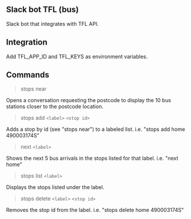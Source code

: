 ## Slack bot TFL (bus)

Slack bot that integrates with TFL API.

## Integration

Add TFL_APP_ID and TFL_KEYS as environment variables.

## Commands

> stops near

Opens a conversation requesting the postcode to display the 10 bus stations
closer to the postcode location.

> stops add `<label>` `<stop id>`

Adds a stop by id (see "stops near") to a labeled list.
i.e. "stops add home 490003174S"

> next `<label>`

Shows the next 5 bus arrivals in the stops listed for that label.
i.e. "next home"

> stops list `<label>`

Displays the stops listed under the label.

> stops delete `<label>` `<stop id>`

Removes the stop id from the label.
i.e. "stops delete home 490003174S"

